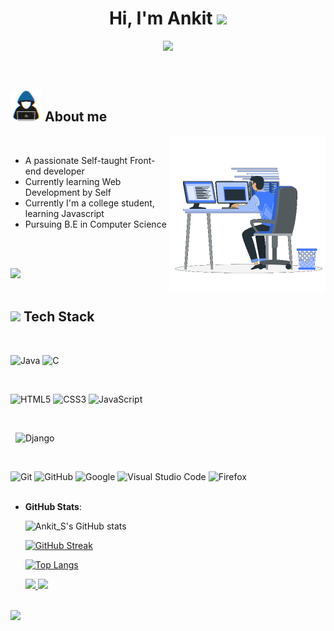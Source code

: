 <h1 align="center"><b>Hi, I'm Ankit </b><img src="https://media.giphy.com/media/hvRJCLFzcasrR4ia7z/giphy.gif" width="35"></h1>

<p align="center">
  <a href="https://github.com/DenverCoder1/readme-typing-svg"><img src="https://readme-typing-svg.herokuapp.com?font=Time+New+Roman&color=cyan&size=25&center=true&vCenter=true&width=600&height=100&lines=Hello+Everyone..&hearts;++;Self-taught+Front-End+Developer,;Computer+Science+Student,;Active+Learner/Researcher,;Love+to+learn+new+stuffs.."></a>
</p>

<br>

## <picture><img src = "https://github.com/0xAbdulKhalid/0xAbdulKhalid/raw/main/assets/mdImages/about_me.gif" width = 50px></picture> **About me**

<picture> <img align="right" src="https://github.com/0xAbdulKhalid/0xAbdulKhalid/raw/main/assets/mdImages/Right_Side.gif" width = 250px></picture>

<br>

- A passionate Self-taught Front-end developer
- Currently learning Web Development by Self
- Currently I'm a college student, learning Javascript
- Pursuing B.E in Computer Science

<br><br>

<img src="https://user-images.githubusercontent.com/73097560/115834477-dbab4500-a447-11eb-908a-139a6edaec5c.gif"><br><br>

## <img src="https://media2.giphy.com/media/QssGEmpkyEOhBCb7e1/giphy.gif?cid=ecf05e47a0n3gi1bfqntqmob8g9aid1oyj2wr3ds3mg700bl&rid=giphy.gif" width ="25"><b> Tech Stack</b>

<br>

<p align="center">


	
  ![Java](https://img.shields.io/badge/java-%23ED8B00.svg?style=for-the-badge&logo=java&logoColor=white)
  ![C](https://img.shields.io/badge/C%20-%232370ED.svg?style=for-the-badge&logo=c&logoColor=white)

<br>   
    


  ![HTML5](https://img.shields.io/badge/HTML5%20-%23E34F26.svg?style=for-the-badge&logo=html5&logoColor=white)
  ![CSS3](https://img.shields.io/badge/css3-%231572B6.svg?style=for-the-badge&logo=css3&logoColor=white)
  ![JavaScript](https://img.shields.io/badge/JavaScript%20-%23F7DF1E.svg?style=for-the-badge&logo=javascript&logoColor=black)

<br>

 

  <a href=""><img alt="" src="https://img.shields.io/badge/Bootstrap-563D7C?style=for-the-badge&logo=bootstrap&logoColor=white" /></a>
  <a href=""><img alt="" src="https://img.shields.io/badge/Tailwind_CSS-38B2AC?style=for-the-badge&logo=tailwind-css&logoColor=white" /></a>
	![Django](https://img.shields.io/badge/django-%23092E20.svg?style=for-the-badge&logo=django&logoColor=white)

<br>


	
  ![Git](https://img.shields.io/badge/git-%23F05033.svg?style=for-the-badge&logo=git&logoColor=white)
  ![GitHub](https://img.shields.io/badge/github-%23121011.svg?style=for-the-badge&logo=github&logoColor=white)
  ![Google](https://img.shields.io/badge/google-%234285F4.svg?style=for-the-badge&logo=google&logoColor=white)
  ![Visual Studio Code](https://img.shields.io/badge/Visual%20Studio%20Code-0078d7.svg?style=for-the-badge&logo=visual-studio-code&logoColor=white)
  ![Firefox](https://img.shields.io/badge/Firefox-FF7139?style=for-the-badge&logo=Firefox-Browser&logoColor=white)	
  <a href=""><img alt="" src="https://img.shields.io/badge/Repl.it-%230D101E.svg?style=for-the-badge&logo=replit&logoColor=white" /></a>
  
	
  <!--     <a href=""><img alt="" src="https://img.shields.io/badge/Ubuntu-E95420?style=for-the-badge&logo=ubuntu&logoColor=white" /></a>
      <a href=""><img alt="" src="https://img.shields.io/badge/figma-%23F24E1E.svg?style=for-the-badge&logo=figma&logoColor=white" /></a>    	 -->

- **GitHub Stats**:

  ![Ankit_S's GitHub stats](https://github-readme-stats.vercel.app/api?username=ankitsreenivasa&show_icons=true&theme=radical)
	
  [![GitHub Streak](https://streak-stats.demolab.com?user=ankitsreenivasa&theme=neon&date_format=j%20M%5B%20Y%5D)](https://git.io/streak-stats)	
	
  [![Top Langs](https://github-readme-stats.vercel.app/api/top-langs/?username=ankitsreenivasa&show_icons=true&theme=radical)](https://github.com/anuraghazra/github-readme-stats)

    <a href="https://visitcount.itsvg.in">

  	<img src="https://visitcount.itsvg.in/api?id=Ankitsreenivasa&label=Profile%20Views&color=0&icon=5&pretty=false" />
	<img src="https://user-images.githubusercontent.com/73097560/115834477-dbab4500-a447-11eb-908a-139a6edaec5c.gif">


<br>
	<img src="https://user-images.githubusercontent.com/73097560/115834477-dbab4500-a447-11eb-908a-139a6edaec5c.gif">
<br>
			
</a>

</p>

</div>

<br>

</ul>
</div>

</div>

<!---
Ankitsreenivasa/Ankitsreenivasa is a ✨ special ✨ repository because its `README.md` (this file) appears on your GitHub profile.
You can click the Preview link to take a look at your changes.
--->
